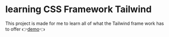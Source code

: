 # learning CSS Framework Tailwind
This project is made for me to learn all of what the Tailwind frame work has to offer 
👉<a href="https://chafai-abdelkrim.github.io/learning-tailwind/">demo</a>👈